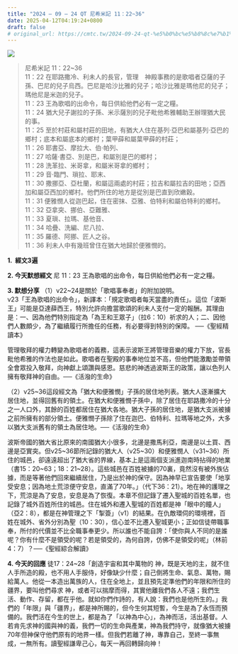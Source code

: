 ```yaml
---
title: "2024 – 09 – 24 QT 尼希米記 11：22~36"
date: 2025-04-12T04:19:24+0800
draft: false
# original_url: https://cmtc.tw/2024-09-24-qt-%e5%b0%bc%e5%b8%8c%e7%b1%b3%e8%a8%98-11%ef%bc%9a2236
---
```


![](/images/qt.jpg)
> 尼希米記 11：22\~36  
> 11：22 在耶路撒冷、利未人的長官，管理　神殿事務的是歌唱者亞薩的子孫、巴尼的兒子烏西。巴尼是哈沙比雅的兒子；哈沙比雅是瑪他尼的兒子；瑪他尼是米迦的兒子。  
> 11：23 王為歌唱的出命令，每日供給他們必有一定之糧。  
> 11：24 猶大兒子謝拉的子孫、米示薩別的兒子毗他希雅輔助王辦理猶大民的事。  
> 11：25 至於村莊和屬村莊的田地，有猶大人住在基列‧亞巴和屬基列‧亞巴的鄉村；底本和屬底本的鄉村；葉甲薛和屬葉甲薛的村莊；  
> 11：26 耶書亞、摩拉大、伯‧帕列、  
> 11：27 哈薩‧書亞、別是巴，和屬別是巴的鄉村；  
> 11：28 洗革拉、米哥拿，和屬米哥拿的鄉村；  
> 11：29 音‧臨門、瑣拉、耶末、  
> 11：30 撒挪亞、亞杜蘭，和屬這兩處的村莊；拉吉和屬拉吉的田地；亞西加和屬亞西加的鄉村。他們所住的地方是從別是巴直到欣嫩穀。  
> 11：31 便雅憫人從迦巴起，住在密抹、亞雅、伯特利和屬伯特利的鄉村。  
> 11：32 亞拿突、挪伯、亞難雅、  
> 11：33 夏瑣、拉瑪、基他音、  
> 11：34 哈疊、洗編、尼八拉、  
> 11：35 羅德、阿挪、匠人之谷。  
> 11：36 利未人中有幾班曾住在猶大地歸於便雅憫的。

**1.  經文3遍**

**2. 今天默想經文**
尼 11：23 王為歌唱的出命令，每日供給他們必有一定之糧。

**3. 默想分享**
（1）v22\~24是關於「歌唱事奉者」的附加說明。  
v23「王為歌唱的出命令」，新譯本：「規定歌唱者每天當盡的責任」。這位「波斯王」可能是亞達薛西王，特別允許向擔當歌頌的利未人支付一定的報酬。其理由是：一、因為他們特別指定為「為王和王眾子」（拉6：10）祈求的人；二、因他們人數頗少，為了繼續履行所擔任的任務，有必要得到特別的保障。 ──《聖經精讀本》

管理敬拜的權力轉變為歌唱者的義務，這表示波斯王將管理音樂的權力下放，官長毗他希雅的作法也是如此。歌唱者在聖殿的事奉地位並不高，但他們能激勵並帶領全會眾投入敬拜，向神獻上頌讚與感恩。慈悲的神透過波斯王的政策，讓以色列人擁有敬拜神的自由。──《活潑的生命》

（2）v25\~36這段經文為「猶大和便雅憫」子孫的居住地列表。猶大人逐漸擴大居住地，並得回舊有的領土。在猶大和便雅憫子孫中，除了居住在耶路撒冷的十分之一人口外，其餘的百姓都居住在猶大各地。猶大子孫的居住地，是猶大支派被擄之前所擁有的部分領土。便雅憫子孫除了住在迦巴、伯特利、拉瑪等地之外，大多以猶大支派舊有的領土為居住地。──《活潑的生命》

波斯帝國的猶大省比原來的南國猶大小很多，北邊是撒馬利亞，南邊是以土買、西邊是亞實突。但v25\~36節所記錄的猶大人（v25\~30）和便雅憫人（v31\~36）所住的城邑，卻遠遠超出了猶大省的界線，基本上是這兩個支派進迦南時拈得的地業（書15：20\~63；18：21\~28）。這些城邑在百姓被擄的70裏，竟然沒有被外族佔據，而是等著他們回來繼續居住，乃是出於神的保守。因為神早已宣告要使「地享受安息；因為地土荒涼便守安息，直滿了70年。」（代下36：21）。地在神的護理之下，荒涼是為了安息，安息是為了恢復。本章不但記錄了遷入聖城的百姓名單，也記錄了城外百姓所住的城邑。住在城外和遷入聖城的百姓都是神「眼中的瞳人」（亞2：8），都是在神管理之下「掣簽」（v1）的結果。在仇敵環伺的環境裡，百姓在城外、省外分別為聖（10：30），信心並不比遷入聖城更小；正如信徒帶職事奉，所付的代價並不比全職事奉更少。所以誰也不能自誇：「使你與人不同的是誰呢？你有什麼不是領受的呢？若是領受的，為何自誇，仿佛不是領受的呢」（林前4：7）？──《聖經綜合解讀》

**4. 今天的回應**
徒17：24\~28「創造宇宙和其中萬物的 神，既是天地的主，就不住人手所造的殿，也不用人手服侍，好像缺少什麼；自己倒將生命、氣息、萬物，賜給萬人。他從一本造出萬族的人，住在全地上，並且預先定準他們的年限和所住的疆界，要叫他們尋求 神，或者可以揣摩而得，其實他離我們各人不遠；我們生活、動作、存留，都在乎他。就如你們作詩的，有人說：我們也是他所生的。」我們的「年限」與「疆界」，都是神所賜的，但今生何其短暫，今生是為了永恆而預備的。我們活在今生的世上，都是為了「以神為中心」，為神而活，活出基督。人若肯先求神的國與神的義，我們一切的生命與產業，神為我們持守，就像猶大被擄70年但神保守他們原有的地界一樣。但我們若離了神，專靠自己，至終一事無成，一無所有。讀聖經謙卑己心，每天一再回轉歸向神！
